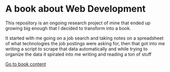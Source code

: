 # A book about Web Development

This repository is an ongoing research project of mine that ended up growing big enough that I decided to transform into a book.

It started with me going on a job search and taking notes on a spreadsheet of what technologies the job postings were asking for, then that got into me writing a script to scrape that data automatically and while trying to organize the data it spiraled into me writing and reading a ton of stuff

[Go to book content](/BookContent.md)